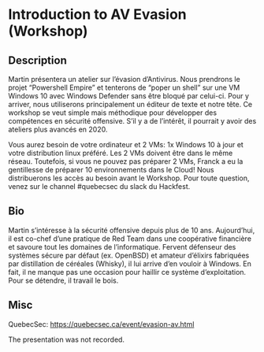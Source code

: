 # Introduction to AV Evasion (Workshop)

## Description

Martin présentera un atelier sur l’évasion d’Antivirus. Nous prendrons le projet “Powershell Empire” et tenterons de “poper un shell” sur une VM Windows 10 avec Windows Defender sans être bloqué par celui-ci. Pour y arriver, nous utiliserons principalement un éditeur de texte et notre tête. Ce workshop se veut simple mais méthodique pour développer des compétences en sécurité offensive. S’il y a de l’intérêt, il pourrait y avoir des ateliers plus avancés en 2020.

Vous aurez besoin de votre ordinateur et 2 VMs: 1x Windows 10 à jour et votre distribution linux préféré. Les 2 VMs doivent être dans le même réseau. Toutefois, si vous ne pouvez pas préparer 2 VMs, Franck a eu la gentillesse de préparer 10 environnements dans le Cloud! Nous distribuerons les accès au besoin avant le Workshop. Pour toute question, venez sur le channel #quebecsec du slack du Hackfest.

## Bio

Martin s’intéresse à la sécurité offensive depuis plus de 10 ans. Aujourd’hui, il est co-chef d’une pratique de Red Team dans une coopérative financière et savoure tout les domaines de l’informatique. Fervent défenseur des systèmes sécure par défaut (ex. OpenBSD) et amateur d’élixirs fabriquées par distillation de céréales (Whisky), il lui arrive d’en vouloir à Windows. En fait, il ne manque pas une occasion pour haillir ce système d’exploitation. Pour se détendre, il travail le bois.

## Misc

QuebecSec: https://quebecsec.ca/event/evasion-av.html

The presentation was not recorded.
